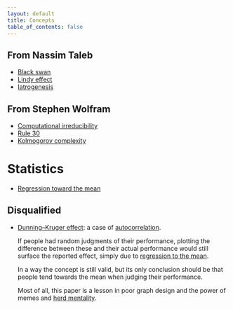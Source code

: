 ```yaml
---
layout: default
title: Concepts
table_of_contents: false
---
```


## From Nassim Taleb

- [Black swan](https://en.wikipedia.org/wiki/Black_swan_theory)
- [Lindy effect](https://en.wikipedia.org/wiki/Lindy_effect)
- [Iatrogenesis](https://en.wikipedia.org/wiki/Iatrogenesis)

## From Stephen Wolfram

- [Computational irreducibility](https://en.wikipedia.org/wiki/Computational_irreducibility)
- [Rule 30](https://en.wikipedia.org/wiki/Rule_30)
- [Kolmogorov complexity](https://en.wikipedia.org/wiki/Kolmogorov_complexity)

# Statistics

- [Regression toward the mean](https://en.wikipedia.org/wiki/Regression_toward_the_mean)

## Disqualified

- [Dunning–Kruger effect](https://en.wikipedia.org/wiki/Dunning–Kruger_effect): a case of [autocorrelation](https://economicsfromthetopdown.com/2022/04/08/the-dunning-kruger-effect-is-autocorrelation/).

  If people had random judgments of their performance, plotting the difference between these and their actual performance would still surface the reported effect, simply due to [regression to the mean](https://en.wikipedia.org/wiki/Regression_toward_the_mean).

  In a way the concept is still valid, but its only conclusion should be that people tend towards the mean when judging their performance.

  Most of all, this paper is a lesson in poor graph design and the power of memes and [herd mentality](https://en.wikipedia.org/wiki/Herd_mentality).
